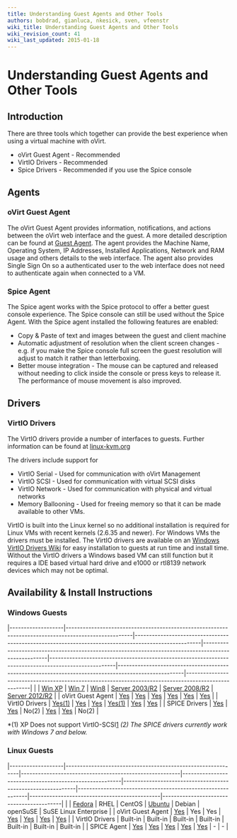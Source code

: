 ```yaml
---
title: Understanding Guest Agents and Other Tools
authors: bobdrad, gianluca, nkesick, sven, vfeenstr
wiki_title: Understanding Guest Agents and Other Tools
wiki_revision_count: 41
wiki_last_updated: 2015-01-18
---
```


<!-- TODO: Content review -->

# Understanding Guest Agents and Other Tools

## Introduction

There are three tools which together can provide the best experience when using a virtual machine with oVirt.

*   oVirt Guest Agent - Recommended
*   VirtIO Drivers - Recommended
*   Spice Drivers - Recommended if you use the Spice console

## Agents

### oVirt Guest Agent

The oVirt Guest Agent provides information, notifications, and actions between the oVirt web interface and the guest. A more detailed description can be found at [Guest Agent](../guest-agent). The agent provides the Machine Name, Operating System, IP Addresses, Installed Applications, Network and RAM usage and others details to the web interface. The agent also provides Single Sign On so a authenticated user to the web interface does not need to authenticate again when connected to a VM.

### Spice Agent

The Spice agent works with the Spice protocol to offer a better guest console experience. The Spice console can still be used without the Spice Agent. With the Spice agent installed the following features are enabled:

*   Copy & Paste of text and images between the guest and client machine
*   Automatic adjustment of resolution when the client screen changes - e.g. if you make the Spice console full screen the guest resolution will adjust to match it rather than letterboxing.
*   Better mouse integration - The mouse can be captured and released without needing to click inside the console or press keys to release it. The performance of mouse movement is also improved.

## Drivers

### VirtIO Drivers

The VirtIO drivers provide a number of interfaces to guests. Further information can be found at [linux-kvm.org](http://www.linux-kvm.org/page/Virtio)

The drivers include support for

*   VirtIO Serial - Used for communication with oVirt Management
*   VirtIO SCSI - Used for communication with virtual SCSI disks
*   VirtIO Network - Used for communication with physical and virtual networks
*   Memory Ballooning - Used for freeing memory so that it can be made available to other VMs.

VirtIO is built into the Linux kernel so no additional installation is required for Linux VMs with recent kernels (2.6.35 and newer). For Windows VMs the drivers must be installed. The VirtIO drivers are available on an [Windows VirtIO Drivers Wiki](https://fedoraproject.org/wiki/Windows_Virtio_Drivers) for easy installation to guests at run time and install time. Without the VirtIO drivers a Windows based VM can still function but it requires a IDE based virtual hard drive and e1000 or rtl8139 network devices which may not be optimal.

## Availability & Install Instructions

### Windows Guests

|-------------------|-----------------------------------------------------------------------------------------------------|-----------------------------------------------------------------------------------------------------|-----------------------------------------------------------------------------------------------------|-----------------------------------------------------------------------------------------------------|-----------------------------------------------------------------------------------------------------|-----------------------------------------------------------------------------------------------------|
|                   | [Win XP](/documentation/how-to/virtual-machines/create-a-windows-xp-virtual-machine)                | [Win 7](/documentation/how-to/virtual-machines/create-a-windows-7-virtual-machine/)                 | [Win8](/documentation/how-to/virtual-machines/create-a-windows-8-virtual-machine/)                  | [Server 2003/R2](/documentation/how-to/virtual-machines/create-a-windows-2003-virtual-machine/)     | [Server 2008/R2](/documentation/how-to/virtual-machines/create-a-windows-2008-virtual-machine/)     | [Server 2012/R2](/documentation/how-to/virtual-machines/create-a-windows-2012-virtual-machine/)     |
| oVirt Guest Agent | [Yes](https://community.redhat.com/blog/2015/05/how-to-install-and-use-ovirts-windows-guest-tools/) | [Yes](https://community.redhat.com/blog/2015/05/how-to-install-and-use-ovirts-windows-guest-tools/) | [Yes](https://community.redhat.com/blog/2015/05/how-to-install-and-use-ovirts-windows-guest-tools/) | [Yes](https://community.redhat.com/blog/2015/05/how-to-install-and-use-ovirts-windows-guest-tools/) | [Yes](https://community.redhat.com/blog/2015/05/how-to-install-and-use-ovirts-windows-guest-tools/) | [Yes](https://community.redhat.com/blog/2015/05/how-to-install-and-use-ovirts-windows-guest-tools/) |
| VirtIO Drivers    | [Yes(1)](/documentation/how-to/virtual-machines/create-a-windows-xp-virtual-machine#VirtIO)         | [Yes](/documentation/how-to/virtual-machines/create-a-windows-7-virtual-machine#Drivers)            | [Yes](/documentation/how-to/virtual-machines/create-a-windows-8-virtual-machine#Drivers)            | [Yes(1)](/documentation/how-to/virtual-machines/create-a-windows-2003-virtual-machine#VirtIO)       | [Yes](/documentation/how-to/virtual-machines/create-a-windows-2008-virtual-machine#VirtIO)          | [Yes](/documentation/how-to/virtual-machines/create-a-windows-2012-virtual-machine#VirtIO)          |
| SPICE Drivers     | [Yes](/documentation/how-to/virtual-machines/create-a-windows-xp-virtual-machine#Graphics)          | [Yes](/documentation/how-to/virtual-machines/create-a-windows-7-virtual-machine#Graphics)           | No(2)                                                                                               | [Yes](/documentation/how-to/virtual-machines/create-a-windows-2003-virtual-machine#Graphics)        | [Yes](/documentation/how-to/virtual-machines/create-a-windows-2008-virtual-machine#Graphics)        | No(2)                                                                                               |

*(1) XP Does not support VirtIO-SCSI[1](https://bugzilla.redhat.com/show_bug.cgi?id=1043198)
*(2) The SPICE drivers currently work with Windows 7 and below.*

### Linux Guests

|-------------------|-------------------------------------------------------------|--------------------------------------------------------|--------------------------------------------------------|-------------------------------------------------------------|------------------------------------------------------------|----------------------------------------------|------------------------------------------|
|                   | [Fedora](/documentation/how-to/virtual-machines/create-a-fedora-virtual-machine) | RHEL                                                   | CentOS                                                 | [Ubuntu](/documentation/how-to/virtual-machines/create-an-ubuntu-virtual-machine) | Debian                                                     | openSuSE                                     | SuSE Linux Enterprise                    |
| oVirt Guest Agent | [Yes](/documentation/how-to/guest-agent/install-the-guest-agent-in-fedora/)  | Yes                                                    | Yes                                                    | [Yes](/develop/release-management/features/virt/guestagentubuntu/)                  | [Yes](/documentation/how-to/guest-agent/install-the-guest-agent-in-debian/) | [Yes](/develop/release-management/features/virt/guestagentopensuse/) | [Yes](/develop/release-management/features/virt/guestagentsles/) |
| VirtIO Drivers    | Built-in                                                    | Built-in                                               | Built-in                                               | Built-in                                                    | Built-in                                                   | Built-in                                     | Built-in                                 |
| SPICE Agent       | [Yes](/documentation/how-to/guest-agent/install-the-spice-guest-agent/)      | [Yes](/documentation/how-to/guest-agent/install-the-spice-guest-agent/) | [Yes](/documentation/how-to/guest-agent/install-the-spice-guest-agent/) | [Yes](/documentation/how-to/guest-agent/install-the-spice-guest-agent/)      | [Yes](/documentation/how-to/guest-agent/install-the-spice-guest-agent/)     | -                                            | -                                        |
